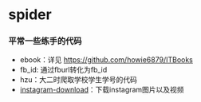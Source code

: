 # spider

### 平常一些练手的代码

- ebook：详见 https://github.com/howie6879/ITBooks
- fb_id: 通过fburl转化为fb_id
- hzu：大二时爬取学校学生学号的代码
- [instagram-download](https://github.com/howie6879/instagram-download)：下载instagram图片以及视频
